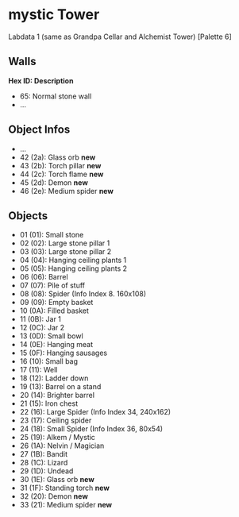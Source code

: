 # mystic Tower

Labdata 1 (same as Grandpa Cellar and Alchemist Tower) [Palette 6]

## Walls

**Hex ID: Description**

-   65: Normal stone wall
-   ...

## Object Infos

-   ...
-   42 (2a): Glass orb **new**
-   43 (2b): Torch pillar **new**
-   44 (2c): Torch flame **new**
-   45 (2d): Demon **new**
-   46 (2e): Medium spider **new**

## Objects

-   01 (01): Small stone
-   02 (02): Large stone pillar 1
-   03 (03): Large stone pillar 2
-   04 (04): Hanging ceiling plants 1
-   05 (05): Hanging ceiling plants 2
-   06 (06): Barrel
-   07 (07): Pile of stuff
-   08 (08): Spider (Info Index 8. 160x108)
-   09 (09): Empty basket
-   10 (0A): Filled basket
-   11 (0B): Jar 1
-   12 (0C): Jar 2
-   13 (0D): Small bowl
-   14 (0E): Hanging meat
-   15 (0F): Hanging sausages
-   16 (10): Small bag
-   17 (11): Well
-   18 (12): Ladder down
-   19 (13): Barrel on a stand
-   20 (14): Brighter barrel
-   21 (15): Iron chest
-   22 (16): Large Spider (Info Index 34, 240x162)
-   23 (17): Ceiling spider
-   24 (18): Small Spider (Info Index 36, 80x54)
-   25 (19): Alkem / Mystic
-   26 (1A): Nelvin / Magician
-   27 (1B): Bandit
-   28 (1C): Lizard
-   29 (1D): Undead
-   30 (1E): Glass orb **new**
-   31 (1F): Standing torch **new**
-   32 (20): Demon **new**
-   33 (21): Medium spider **new**
